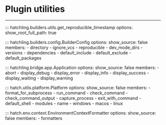 # Plugin utilities

-----

::: hatchling.builders.utils.get_reproducible_timestamp
    options:
      show_root_full_path: true

::: hatchling.builders.config.BuilderConfig
    options:
      show_source: false
      members:
      - directory
      - ignore_vcs
      - reproducible
      - dev_mode_dirs
      - versions
      - dependencies
      - default_include
      - default_exclude
      - default_packages

::: hatchling.bridge.app.Application
    options:
      show_source: false
      members:
      - abort
      - display_debug
      - display_error
      - display_info
      - display_success
      - display_waiting
      - display_warning

::: hatch.utils.platform.Platform
    options:
      show_source: false
      members:
      - format_for_subprocess
      - run_command
      - check_command
      - check_command_output
      - capture_process
      - exit_with_command
      - default_shell
      - modules
      - name
      - windows
      - macos
      - linux

::: hatch.env.context.EnvironmentContextFormatter
    options:
      show_source: false
      members:
      - formatters
